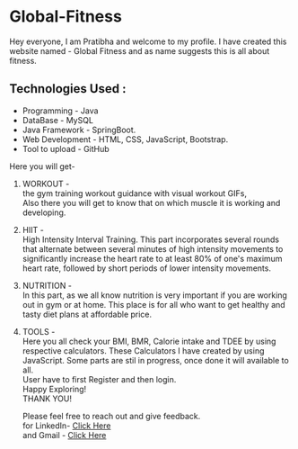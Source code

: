 # Global-Fitness

Hey everyone, I am Pratibha and welcome to my profile.
I have created this website named - Global Fitness and as name suggests this is all about fitness.  <br>

## Technologies Used : 
- Programming - Java
- DataBase - MySQL
- Java Framework - SpringBoot.
- Web Development - HTML, CSS, JavaScript, Bootstrap.
-  Tool to upload - GitHub  


Here you will get-     
1. WORKOUT -  
      the gym training workout guidance with visual workout GIFs,  
Also there you will get to know that on which muscle it is working and developing.
   
3. HIIT - <br>
     High Intensity Interval Training. This part incorporates several rounds that alternate between several minutes of high intensity movements
   to significantly increase the heart rate to at least 80% of one's maximum heart rate, followed by short periods of lower intensity movements.

4. NUTRITION - <br>
   In this part, as we all know nutrition is very important if you are working out in gym or at home.
   This place is for all who want to get healthy and tasty diet plans at affordable price.

5. TOOLS - <br>
   Here you all check your BMI, BMR, Calorie intake and TDEE by using respective calculators.
    These Calculators I have created by using JavaScript.
   Some parts are stil in progress, once done it will available to all. <br>
   User have to first Register and then login. <br>
   Happy Exploring! <br>
   THANK YOU!
   
   
   Please feel free to reach out and give feedback. <br>
   for LinkedIn- [Click Here](linkedin.com/in/pratibha-yadav-416b391b4) <br>
   and Gmail - [Click Here](pratibhayadav01099.py@gmail.com)

